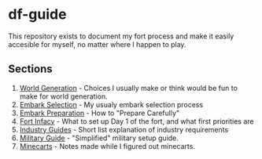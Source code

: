 # df-guide

This repository exists to document my fort process and make it easily accesible for myself, no matter where I happen to play.

## Sections

1. [World Generation](world-generation.md) - Choices I usually make or think would be fun to make for world generation.
2. [Embark Selection](world-generation.md#embarking) - My usualy embark selection process
3. [Embark Preparation](prepare-carefully.md) - How to "Prepare Carefully"
5. [Fort Infacy](fort-setup.md) - What to set up Day 1 of the fort, and what first priorities are
6. [Industry Guides](industry.md) - Short list explanation of industry requirements
7. [Military Guide](military.md) - "Simplified" military setup guide.
8. [Minecarts](minecarts.md) - Notes made while I figured out minecarts.

